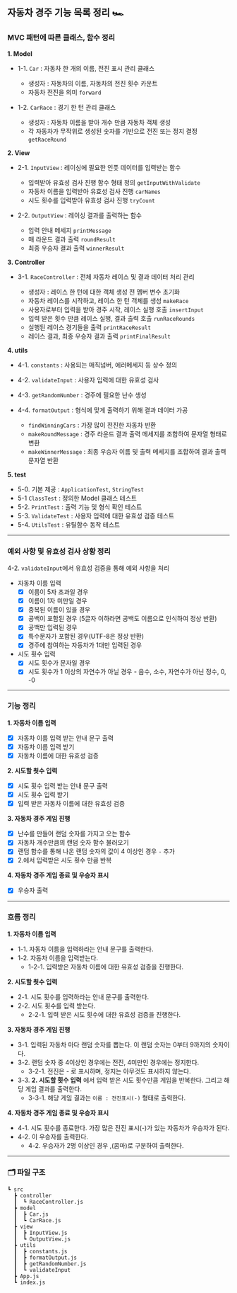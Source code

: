 ## 자동차 경주 기능 목록 정리 🏎️

### MVC 패턴에 따른 클래스, 함수 정리

**1. Model**

- 1-1. `Car` : 자동차 한 개의 이름, 전진 표시 관리 클래스

  - 생성자 : 자동차의 이름, 자동차의 전진 횟수 카운트
  - 자동차 전진을 의미 `forward`

- 1-2. `CarRace` : 경기 한 턴 관리 클래스
  - 생성자 : 자동차 이름을 받아 개수 만큼 자동차 객체 생성
  - 각 자동차가 무작위로 생성된 숫자를 기반으로 전진 또는 정지 결정 `getRaceRound`

**2. View**

- 2-1. `InputView` : 레이싱에 필요한 인풋 데이터를 입력받는 함수

  - 입력받아 유효성 검사 진행 함수 형태 정의 `getInputWithValidate`
  - 자동차 이름을 입력받아 유효성 검사 진행 `carNames`
  - 시도 횟수를 입력받아 유효성 검사 진행 `tryCount`

- 2-2. `OutputView` : 레이싱 결과를 출력하는 함수

  - 입력 안내 메세지 `printMessage`
  - 매 라운드 결과 출력 `roundResult`
  - 최종 우승자 결과 출력 `winnerResult`

**3. Controller**

- 3-1. `RaceController` : 전체 자동차 레이스 및 결과 데이터 처리 관리

  - 생성자 : 레이스 한 턴에 대한 객체 생성 전 멤버 변수 초기화
  - 자동차 레이스를 시작하고, 레이스 한 턴 객체를 생성 `makeRace`
  - 사용자로부터 입력을 받아 경주 시작, 레이스 실행 호출 `insertInput`
  - 입력 받은 횟수 만큼 레이스 실행, 결과 출력 호출 `runRaceRounds`
  - 실행된 레이스 경기들을 출력 `printRaceResult`
  - 레이스 결과, 최종 우승자 결과 출력 `printFinalResult`

**4. utils**

- 4-1. `constants` : 사용되는 매직넘버, 에러메세지 등 상수 정의
- 4-2. `validateInput` : 사용자 입력에 대한 유효성 검사
- 4-3. `getRandomNumber` : 경주에 필요한 난수 생성
- 4-4. `formatOutput` : 형식에 맞게 출력하기 위해 결과 데이터 가공

  - `findWinningCars` : 가장 많이 전진한 자동차 반환
  - `makeRoundMessage` : 경주 라운드 결과 출력 메세지를 조합하여 문자열 형태로 변환
  - `makeWinnerMessage` : 최종 우승자 이름 및 출력 메세지를 조합하여 결과 출력 문자열 반환

**5. test**

- 5-0. 기본 제공 : `ApplicationTest`, `StringTest`
- 5-1 `ClassTest` : 정의한 Model 클래스 테스트
- 5-2. `PrintTest` : 출력 기능 및 형식 확인 테스트
- 5-3. `ValidateTest` : 사용자 입력에 대한 유효성 검증 테스트
- 5-4. `UtilsTest` : 유틸함수 동작 테스트

-------


### 예외 사항 및 유효성 검사 상황 정리

4-2. `validateInput`에서 유효성 검증을 통해 예외 사항을 처리

- 자동차 이름 입력
  - [x] 이름이 5자 초과일 경우
  - [x] 이름이 1자 미만일 경우
  - [x] 중복된 이름이 있을 경우
  - [x] 공백이 포함된 경우 (5글자 이하라면 공백도 이름으로 인식하여 정상 반환)
  - [x] 공백만 입력된 경우
  - [x] 특수문자가 포함된 경우(UTF-8은 정상 반환)
  - [x] 경주에 참여하는 자동차가 1대만 입력된 경우

- 시도 횟수 입력
  - [x] 시도 횟수가 문자일 경우
  - [x] 시도 횟수가 1 이상의 자연수가 아닐 경우 - 음수, 소수, 자연수가 아닌 정수, 0, -0

------


### 기능 정리

**1. 자동차 이름 입력**

- [x] 자동차 이름 입력 받는 안내 문구 출력
- [x] 자동차 이름 입력 받기
- [x] 자동차 이름에 대한 유효성 검증

**2. 시도할 쵯수 입력**

- [x] 시도 횟수 입력 받는 안내 문구 출력
- [x] 시도 횟수 입력 받기
- [x] 입력 받은 자동차 이름에 대한 유효성 검증

**3. 자동차 경주 게임 진행**

- [x] 난수를 만들어 랜덤 숫자를 가지고 오는 함수
- [x] 자동차 개수만큼의 랜덤 숫자 함수 불러오기
- [x] 랜덤 함수를 통해 나온 랜덤 숫자의 값이 4 이상인 경우 `-` 추가
- [x] 2.에서 입력받은 시도 횟수 만큼 반복

**4. 자동차 경주 게임 종료 및 우승자 표시**

- [x] 우승자 출력

------


### 흐름 정리

**1. 자동차 이름 입력**

- 1-1. 자동차 이름을 입력하라는 안내 문구를 출력한다.
- 1-2. 자동차 이름을 입력받는다.
  - 1-2-1. 입력받은 자동차 이름에 대한 유효성 검증을 진행한다.

**2. 시도할 쵯수 입력**

- 2-1. 시도 횟수를 입력하라는 안내 문구를 출력한다.
- 2-2. 시도 횟수를 입력 받는다.
  - 2-2-1. 입력 받은 시도 횟수에 대한 유효성 검증을 진행한다.

**3. 자동차 경주 게임 진행**

- 3-1. 입력된 자동차 마다 랜덤 숫자를 뽑는다. 이 랜덤 숫자는 0부터 9까지의 숫자이다.
- 3-2. 랜덤 숫자 중 4이상인 경우에는 전진, 4미만인 경우에는 정지한다.
  - 3-2-1. 전진은 - 로 표시하며, 정지는 아무것도 표시하지 않는다.
- 3-3. **2. 시도할 횟수 입력** 에서 입력 받은 시도 횟수만큼 게임을 반복한다. 그리고 해당 게임 결과를 출력한다.
  - 3-3-1. 해당 게임 결과는 `이름 : 전진표시(-)` 형태로 출력한다.

**4. 자동차 경주 게임 종료 및 우승자 표시**

- 4-1. 시도 횟수를 종료한다. 가장 많은 전진 표시(-)가 있는 자동차가 우승자가 된다.
- 4-2. 이 우승자를 출력한다.
  - 4-2. 우승자가 2명 이상인 경우 ,(콤마)로 구분하여 출력한다.

-----


### 🗂 파일 구조

```
┗ src
  ┣ controller
  ┃  ┗ RaceController.js         
  ┣ model
  ┃  ┣ Car.js
  ┃  ┗ CarRace.js
  ┣ view
  ┃  ┣ InputView.js
  ┃  ┗ OutputView.js
  ┣ utils
  ┃  ┣ constants.js
  ┃  ┣ formatOutput.js
  ┃  ┣ getRandomNumber.js
  ┃  ┗ validateInput
  ┣ App.js
  ┗ index.js
``` 
